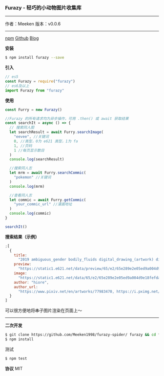 ### Furazy - 轻巧的小动物图片收集库

---

作者：Meeken
版本：v0.0.6

---

[npm](https://www.npmjs.com/package/furazy)
[Github](https://github.com/Meeken1998)
[Blog](https://meek3n.cn)

**安装**

```bash
$ npm install furazy --save
```

**引入**

```js
// es5
const Furazy = require("furazy")
// es6及以上
import Furazy from "furazy"
```

**使用**

```js
const Furry = new Furazy()

//Furazy 的所有请求均为异步操作，可用 .then() 或 await 获取结果
const searchIt = async () => {
  // 搜索同人图
  let searchResult = await Furry.searchImage(
    "eevee", //关键词
    0, //类型，0为 e621 类型，1为 fa
    1, //页码
    1 //每页显示数目
  )
  console.log(searchResult)

  //搜索同人志
  let mrm = await Furry.searchCommic(
    "pokemon" //关键词
  )
  console.log(mrm)

  //查看同人志
  let commic = await Furry.getCommic(
    "your_commic_url" //漫画地址
  )
  console.log(commic)
}

searchIt()
```

**搜索结果（示例）**

```js
;[
  {
    title:
      "2019 ambiguous_gender bodily_fluids digital_drawing_(artwork) digital_media_(artwork) dragon dragonite drooling duo eevee feral hiore hi_res imminent_vore larger_pred licking licking_lips macro mammal nintendo oral_vore pokémon pokémon_(species) saliva simple_background size_difference slightly_chubby soft_vore tongue tongue_out video_games vore white_background",
    preview:
      "https://static1.e621.net/data/preview/65/e2/65e289e2e05ed9a004d9e18fefda2962.jpg",
    image:
      "https://static1.e621.net/data/65/e2/65e289e2e05ed9a004d9e18fefda2962.png",
    author: "hiore",
    author_url:
      "https://www.pixiv.net/en/artworks/77983470, https://i.pximg.net/img-original/img/2019/11/25/03/37/25/77983470_p2.png, https://www.pixiv.net/member.php?id=45363288, https://twitter.com/D0Sd0ou3fm1R1rB/status/1196483299465519105"
  }
]
```

可以很方便地将~~本子~~图片渲染在页面上～

---

**二次开发**

```bash
$ git clone https://github.com/Meeken1998/furazy-spider/ furazy && cd furazy
$ npm install
```

测试

```bash
$ npm test
```

**协议**
MIT
